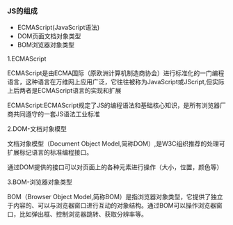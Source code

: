 ### JS的组成

- ECMAScript(JavaScript语法)
- DOM页面文档对象类型
- BOM浏览器对象类型

1.ECMAScript

ECMAScript是由ECMA国际（原欧洲计算机制造商协会）进行标准化的一门编程语言，这种语言在万维网上应用广泛，它往往被称为JavaScript或JScript,但实际上后两者是ECMAScript语言的实现和扩展



ECMAScript:ECMAScript规定了JS的编程语法和基础核心知识，是所有浏览器厂商共同遵守的一套JS语法工业标准



2.DOM-文档对象模型

文档对象模型（Document Object Model,简称DOM）,是W3C组织推荐的处理可扩展标记语言的标准编程接口。

通过DOM提供的接口可以对页面上的各种元素进行操作（大小，位置，颜色等）



3.BOM-浏览器对象类型

BOM（Browser Object Model,简称BOM）是指浏览器对象类型，它提供了独立于内容的、可以与浏览器窗口进行互动的对象结构。通过BOM可以操作浏览器窗口，比如弹出框、控制浏览器跳转、获取分辨率等。

